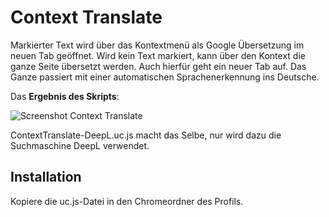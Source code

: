 # Context Translate
Markierter Text wird über das Kontextmenü als Google Übersetzung im neuen Tab geöffnet. Wird kein Text markiert, kann über 
den Kontext die ganze Seite übersetzt werden. Auch hierfür geht ein neuer Tab auf. Das Ganze passiert mit einer automatischen 
Sprachenerkennung ins Deutsche.

Das **Ergebnis des Skripts**:

![Screenshot Context Translate](https://github.com/ardiman/userChrome.js/raw/master/contexttranslate/scr_contexttranslate.png)

ContextTranslate-DeepL.uc.js macht das Selbe, nur wird dazu die Suchmaschine DeepL verwendet.

## Installation
Kopiere die uc.js-Datei in den Chromeordner des Profils.
